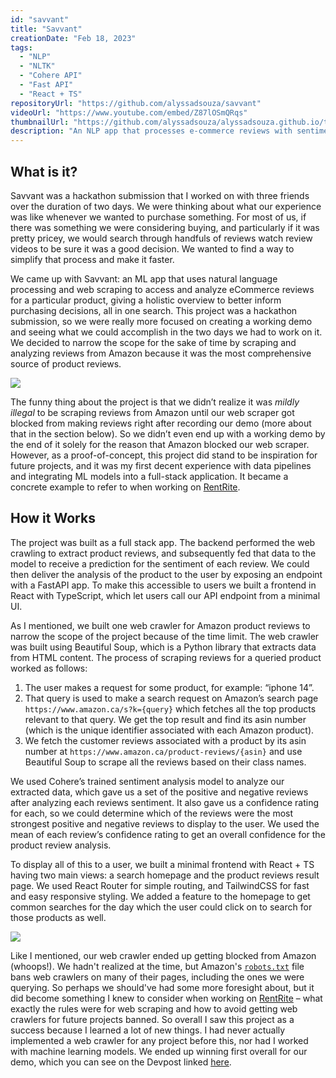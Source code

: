 ```yaml
---
id: "savvant"
title: "Savvant"
creationDate: "Feb 18, 2023"
tags: 
  - "NLP"
  - "NLTK"
  - "Cohere API"
  - "Fast API"
  - "React + TS"
repositoryUrl: "https://github.com/alyssadsouza/savvant"
videoUrl: "https://www.youtube.com/embed/Z87lOSmQRqs"
thumbnailUrl: "https://github.com/alyssadsouza/alyssadsouza.github.io/tree/main/src/images/savvant-homepage.png"
description: "An NLP app that processes e-commerce reviews with sentiment analysis to help determine if you should buy a product."
---
```


## What is it?

Savvant was a hackathon submission that I worked on with three friends over the duration of two days. We were thinking about what our experience was like whenever we wanted to purchase something. For most of us, if there was something we were considering buying, and particularly if it was pretty pricey, we would search through handfuls of reviews watch review videos to be sure it was a good decision. We wanted to find a way to simplify that process and make it faster.

We came up with Savvant: an ML app that uses natural language processing and web scraping to access and analyze eCommerce reviews for a particular product, giving a holistic overview to better inform purchasing decisions, all in one search. This project was a hackathon submission, so we were really more focused on creating a working demo and seeing what we could accomplish in the two days we had to work on it. We decided to narrow the scope for the sake of time by scraping and analyzing reviews from Amazon because it was the most comprehensive source of product reviews.

![](https://github.com/alyssadsouza/alyssadsouza.github.io/tree/main/src/images/savvant-product.png)

The funny thing about the project is that we didn’t realize it was *mildly illegal* to be scraping reviews from Amazon until our web scraper got blocked from making reviews right after recording our demo (more about that in the section below). So we didn’t even end up with a working demo by the end of it solely for the reason that Amazon blocked our web scraper. However, as a proof-of-concept, this project did stand to be inspiration for future projects, and it was my first decent experience with data pipelines and integrating ML models into a full-stack application. It became a concrete example to refer to when working on [RentRite](https://github.com/ShivamJ07/RentRite).

## How it Works

The project was built as a full stack app. The backend performed the web crawling to extract product reviews, and subsequently fed that data to the model to receive a prediction for the sentiment of each review. We could then deliver the analysis of the product to the user by exposing an endpoint with a FastAPI app. To make this accessible to users we built a frontend in React with TypeScript, which let users call our API endpoint from a minimal UI.

As I mentioned, we built one web crawler for Amazon product reviews to narrow the scope of the project because of the time limit. The web crawler was built using Beautiful Soup, which is a Python library that extracts data from HTML content. The process of scraping reviews for a queried product worked as follows:

1. The user makes a request for some product, for example: “iphone 14”.
2. That query is used to make a search request on Amazon’s search page `https://www.amazon.ca/s?k={query}` which fetches all the top products relevant to that query. We get the top result and find its asin number (which is the unique identifier associated with each Amazon product).
3. We fetch the customer reviews associated with a product by its asin number at `https://www.amazon.ca/product-reviews/{asin}` and use Beautiful Soup to scrape all the reviews based on their class names.

We used Cohere’s trained sentiment analysis model to analyze our extracted data, which gave us a set of the positive and negative reviews after analyzing each reviews sentiment. It also gave us a confidence rating for each, so we could determine which of the reviews were the most strongest positive and negative reviews to display to the user. We used the mean of each review’s confidence rating to get an overall confidence for the product review analysis.

To display all of this to a user, we built a minimal frontend with React + TS having two main views: a search homepage and the product reviews result page. We used React Router for simple routing, and TailwindCSS for fast and easy responsive styling. We added a feature to the homepage to get common searches for the day which the user could click on to search for those products as well.

![](https://github.com/alyssadsouza/alyssadsouza.github.io/tree/main/src/images/savvant-homepage.png)

Like I mentioned, our web crawler ended up getting blocked from Amazon (whoops!). We hadn't realized at the time, but Amazon's [`robots.txt`](https://www.amazon.ca/robots.txt) file bans web crawlers on many of their pages, including the ones we were querying. So perhaps we should've had some more foresight about, but it did become something I knew to consider when working on [RentRite](https://github.com/ShivamJ07/RentRite) – what exactly the rules were for web scraping and how to avoid getting web crawlers for future projects banned. So overall I saw this project as a success because I learned a lot of new things. I had never actually implemented a web crawler for any project before this, nor had I worked with machine learning models. We ended up winning first overall for our demo, which you can see on the Devpost linked [here](https://devpost.com/software/savvant).
